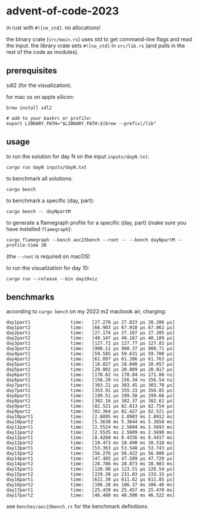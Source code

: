 # advent-of-code-2023

in rust with `#![no_std]`. no allocations!

the binary crate (`src/main.rs`) uses std to get command-line flags and read
the input. the library crate sets `#![no_std]` in `src/lib.rs` (and pulls in
the rest of the code as modules).

## prerequisites

sdl2 (for the visualization).

for mac os on apple silicon:

    brew install sdl2

    # add to your bashrc or profile:
    export LIBRARY_PATH="$LIBRARY_PATH:$(brew --prefix)/lib"

## usage

to run the solution for day N on the input `inputs/dayN.txt`:

    cargo run dayN inputs/dayN.txt

to benchmark all solutions:

    cargo bench

to benchmark a specific (day, part):

    cargo bench -- dayNpartM

to generate a flamegraph profile for a specific (day, part) (make sure
you have installed `flamegraph`):

    cargo flamegraph --bench aoc23bench --root -- --bench dayNpartM --profile-time 30

(the `--root` is required on macOS)

to run the visualization for day 10:

    cargo run --release --bin day10viz

## benchmarks

according to `cargo bench` on my 2022 m2 macbook air, charging:

```
day1part1               time:   [27.278 µs 27.823 µs 28.286 µs]
day1part2               time:   [66.983 µs 67.018 µs 67.062 µs]
day2part1               time:   [27.174 µs 27.187 µs 27.205 µs]
day2part2               time:   [40.147 µs 40.167 µs 40.189 µs]
day3part1               time:   [127.72 µs 127.77 µs 127.83 µs]
day3part2               time:   [908.11 µs 908.37 µs 908.71 µs]
day4part1               time:   [59.585 µs 59.631 µs 59.700 µs]
day4part2               time:   [61.097 µs 61.386 µs 61.763 µs]
day5part1               time:   [18.027 µs 18.040 µs 18.057 µs]
day5part2               time:   [20.802 µs 20.809 µs 20.817 µs]
day6part1               time:   [170.62 ns 170.84 ns 171.08 ns]
day6part2               time:   [156.20 ns 156.34 ns 156.54 ns]
day7part1               time:   [303.21 µs 303.45 µs 303.70 µs]
day7part2               time:   [353.91 µs 355.33 µs 356.85 µs]
day8part1               time:   [199.51 µs 199.58 µs 199.66 µs]
day8part2               time:   [382.16 µs 382.37 µs 382.62 µs]
day9part1               time:   [82.521 µs 82.613 µs 82.754 µs]
day9part2               time:   [82.364 µs 82.427 µs 82.521 µs]
day10part1              time:   [2.8895 ms 2.8903 ms 2.8912 ms]
day10part2              time:   [5.3630 ms 5.3644 ms 5.3658 ms]
day11part1              time:   [2.5524 ms 2.5604 ms 2.5693 ms]
day11part2              time:   [2.5535 ms 2.5609 ms 2.5690 ms]
day12part1              time:   [8.4260 ms 8.4336 ms 8.4417 ms]
day12part2              time:   [10.473 ms 10.490 ms 10.510 ms]
day13part1              time:   [53.363 µs 53.548 µs 53.743 µs]
day13part2              time:   [56.276 µs 56.422 µs 56.600 µs]
day14part1              time:   [47.485 µs 47.589 µs 47.720 µs]
day14part2              time:   [28.786 ms 28.873 ms 28.983 ms]
day15part1              time:   [120.98 µs 123.51 µs 126.54 µs]
day15part2              time:   [229.38 µs 231.03 µs 233.15 µs]
day16part1              time:   [611.39 µs 611.62 µs 611.85 µs]
day16part2              time:   [186.28 ms 186.37 ms 186.46 ms]
day17part1              time:   [25.439 ms 25.457 ms 25.478 ms]
day17part2              time:   [46.480 ms 46.500 ms 46.522 ms]
```

see `benches/aoc23bench.rs` for the benchmark definitions.
